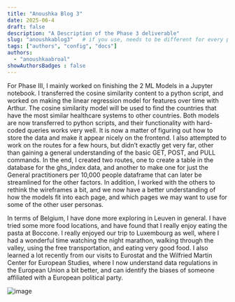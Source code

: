 ```yaml
---
title: "Anoushka Blog 3"
date: 2025-06-4
draft: false
description: "A Description of the Phase 3 deliverable"
slug: "anoushkablog3"   # if you use, needs to be different for every post
tags: ["authors", "config", "docs"]
authors:
  - "anoushkaabroal"
showAuthorsBadges : false
---
```


For Phase III, I mainly worked on finishing the 2 ML Models in a Jupyter notebook. I transferred the cosine similarity content to a python script, and worked on making the linear regression model for features over time with Arthur. The cosine similarity model will be used to find the countries that have the most similar healthcare systems to other countries. Both models are now transferred to python scripts, and their functionality with hard-coded queries works very well. It is now a matter of figuring out how to store the data and make it appear nicely on the frontend. I also attempted to work on the routes for a few hours, but didn’t exactly get very far, other than gaining a general understanding of the basic GET, POST, and PULL commands. In the end, I created two routes, one to create a table in the database for the ghs_index data, and another to make one for just the General practitioners per 10,000 people dataframe that can later be streamlined for the other factors. In addition, I worked with the others to rethink the wireframes a bit, and we now have a better understanding of how the models fit into each page, and which pages we may want to use for some of the other user personas. 

In terms of Belgium, I have done more exploring in Leuven in general. I have tried some more food locations, and have found that I really enjoy eating the pasta at Boccone. I really enjoyed our trip to Luxembourg as well, where I had a wonderful time watching the night marathon, walking through the valley, using the free transportation, and eating very good food. I also learned a lot recently from our visits to Eurostat and the Wilfried Martin Center for European Studies, where I now understand data regulations in the European Union a bit better, and can identify the biases of someone affiliated with a European political party. 


![image](luxembourg.jpg)



